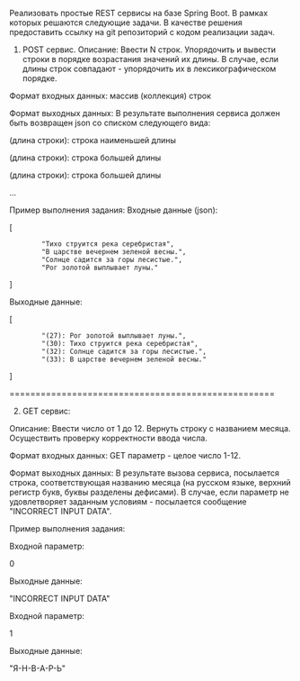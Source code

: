 Реализовать простые REST сервисы на базе Spring Boot. В рамках которых решаются следующие задачи.
В качестве решения предоставить ссылку на git репозиторий с кодом реализации задач.

1) POST сервис.
Описание: Ввести N строк. Упорядочить и вывести строки в порядке возрастания значений их длины. В случае, если длины строк совпадают - упорядочить их в лексикографическом порядке.

Формат входных данных: массив (коллекция) строк

Формат выходных данных: В результате выполнения сервиса должен быть возвращен json со списком следующего вида:

 
(длина строки): строка наименьшей длины

(длина строки): строка большей длины

(длина строки): строка большей длины

...

Пример выполнения задания:
Входные данные (json):

[

            "Тихо струится река серебристая",
            "В царстве вечернем зеленой весны.",
            "Солнце садится за горы лесистые.",
            "Рог золотой выплывает луны."
            
]

Выходные данные:

[

            "(27): Рог золотой выплывает луны.",
            "(30): Тихо струится река серебристая",
            "(32): Солнце садится за горы лесистые.",
            "(33): В царстве вечернем зеленой весны."
            
]

 

===================================================

2) GET сервис:

Описание: Ввести число от 1 до 12. Вернуть строку с названием месяца.
Осуществить проверку корректности ввода числа.

Формат входных данных: GET параметр - целое число 1-12.

Формат выходных данных: В результате вызова сервиса, посылается строка, соответствующая названию месяца (на русском языке, верхний регистр букв, буквы разделены дефисами).
В случае, если параметр не удовлетворяет заданным условиям - посылается сообщение "INCORRECT INPUT DATA".

Пример выполнения задания:

Входной параметр:

0

Выходные данные:

"INCORRECT INPUT DATA"
 
Входной параметр:

1

Выходные данные:

"Я-Н-В-А-Р-Ь"